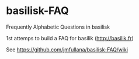 # basilisk-FAQ
Frequently Alphabetic Questions in basilisk

1st attemps to build a FAQ for basilik (http://basilik.fr)

See https://github.com/jmfullana/basilisk-FAQ/wiki
